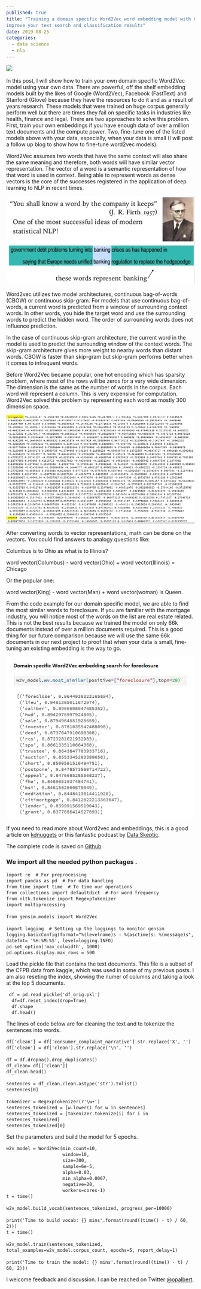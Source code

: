 ```yaml
---
published: true
title: "Training a domain specific Word2Vec word embedding model with Gensim,
improve your text search and classification results"
date: 2019-08-25
categories:
  - data science
  - nlp
---
```

![](https://images.unsplash.com/photo-1551524559-8af4e6624178?ixlib=rb-1.2.1&ixid=eyJhcHBfaWQiOjEyMDd9&auto=format&fit=crop&w=500&q=60)

In this post, I will show how to train your own domain specific Word2Vec model using your own data. There are powerful, off the shelf embedding models built by the likes of Google (Word2Vec), Facebook (FastText) and Stanford (Glove) because they have the resources to do it and as a result of years research. These models that were trained on huge corpus generally perform well but there are times they fail on specific tasks in industries like health, finance and legal. There are two approaches to solve this problem. First, train your own embeddings if you have enough data of over a million text documents and the compute power. Two, fine-tune one of the listed models above with your data, especially, when your data is small (I will post a follow up blog to show how to fine-tune word2vec models). 

Word2Vec assumes two words that have the same context will also share the same meaning and therefore, both words will have similar vector representation. The vector of a word is a semantic representation of how that word is used in context. Being able to represent words as dense vectors is the core of the successes registered in the application of deep learning to NLP in recent times.

<!--more-->

![](https://github.com/opokualbert/Domain_Specific_Word2Vec_Word_Embedding_Model_with_Gensim/raw/master/a_word_by.JPG)

Word2vec utilizes two model architectures, continuous bag-of-words (CBOW) or continuous skip-gram. For models that use continuous bag-of-words, a current word is predicted from a window of surrounding context words. In other words, you hide the target word and use the surrounding words to predict the hidden word. The order of surrounding words does not influence prediction. 

In the case of continuous skip-gram architecture, the current word in the model is used to predict the surrounding window of the context words. The skip-gram architecture gives more weight to nearby words than distant words. CBOW is faster than skip-gram but skip-gram performs better when it comes to infrequent words. 


Before Word2Vec became popular, one hot encoding which has sparsity problem, where most of the rows will be zeros for a very wide dimension. The dimension is the same as the number of words in the corpus. Each word will represent a column. This is very expensive for computation. Word2Vec solved this problem by representing each word as mostly 300 dimension space.


![](https://github.com/opokualbert/Domain_Specific_Word2Vec_Word_Embedding_Model_with_Gensim/raw/master/vectors.JPG)


After converting words to vector representations, math can be done on the vectors. You could find answers to analogy questions like:

Columbus is to Ohio as what is to Illinois?

word vector(Columbus) - word vector(Ohio) + word vector(Illinois) = Chicago

Or the popular one:

word vector(King) - word vector(Man) + word vector(woman) is Queen.


From the code example for our domain specific model, we are able to find the most similar words to foreclosure. If you are familiar with the mortgage industry, you will notice most of the words on the list are real estate related. This is not the best results because we trained the model on only 66k documents instead of over a million documents required. This is a good thing for our future comparison because we will use the same 66k documents in our next project to proof that when your data is small, fine-tuning an existing embedding is the way to go.


![](https://github.com/opokualbert/Domain_Specific_Word2Vec_Word_Embedding_Model_with_Gensim/raw/master/foreclosure.JPG)

If you need to read more about Word2vec and embeddings, this is a good article on [ kdnuggets](https://www.kdnuggets.com/2019/02/word-embeddings-nlp-applications.html) or this fantastic podcast by [Data Skeptic](http://dataskeptic.com/blog/episodes/2019/word2vec).


The complete code is saved on [Github](https://github.com/opokualbert/Domain_Specific_Word2Vec_Word_Embedding_Model_with_Gensim).


### We import all the needed python packages .

```
import re  # For preprocessing
import pandas as pd  # For data handling
from time import time  # To time our operations
from collections import defaultdict  # For word frequency
from nltk.tokenize import RegexpTokenizer
import multiprocessing

from gensim.models import Word2Vec

import logging  # Setting up the loggings to monitor gensim
logging.basicConfig(format="%(levelname)s - %(asctime)s: %(message)s", datefmt= '%H:%M:%S', level=logging.INFO)
pd.set_option('max_colwidth', 1000)
pd.options.display.max_rows = 500
```
Load the pickle file that contains the text documents. This file is a subset of the CFPB data from kaggle, which was used in some of my previous posts. I am also reseting the index, showing the numer of columns and taking a look at the top 5 documents. 

```
 df = pd.read_pickle('df_orig.pkl')
  df=df.reset_index(drop=True)
  df.shape
  df.head() 
```


The lines of code below are for cleaning the text and to tokenize the sentences into words.

```
df['clean'] = df['consumer_complaint_narrative'].str.replace('X', '')
df['clean'] = df['clean'].str.replace('\n', '')

df = df.dropna().drop_duplicates()
df_clean= df[['clean']]
df_clean.head()

sentences = df_clean.clean.astype('str').tolist()
sentences[0]

tokenizer = RegexpTokenizer(r'\w+')
sentences_tokenized = [w.lower() for w in sentences]
sentences_tokenized = [tokenizer.tokenize(i) for i in sentences_tokenized]
sentences_tokenized[0]
```

Set the parameters and build the model for 5 epochs. 

```
w2v_model = Word2Vec(min_count=10,
                     window=10,
                     size=300,
                     sample=6e-5, 
                     alpha=0.03, 
                     min_alpha=0.0007, 
                     negative=20,
                     workers=cores-1)
t = time()

w2v_model.build_vocab(sentences_tokenized, progress_per=10000)

print('Time to build vocab: {} mins'.format(round((time() - t) / 60, 2)))                     
t = time()

w2v_model.train(sentences_tokenized, total_examples=w2v_model.corpus_count, epochs=5, report_delay=1)

print('Time to train the model: {} mins'.format(round((time() - t) / 60, 2)))
```


I welcome feedback and discussion. I can be reached on Twitter [@opalbert](https://twitter.com/opalbert).
